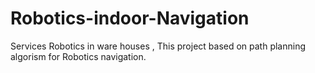 # Robotics-indoor-Navigation
Services Robotics in ware houses , This project based on path planning algorism for Robotics navigation.
